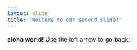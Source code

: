 ```yaml
---
layout: slide
title: "Welcome to our second slide!"
---
```

**aloha world!**
Use the left arrow to go back!
